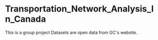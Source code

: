 # Transportation_Network_Analysis_In_Canada
This is a group project
Datasets are open data from GC's website.
